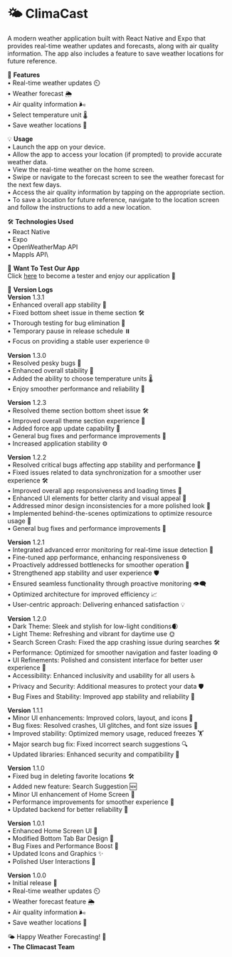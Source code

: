 # 🌤️ ClimaCast

A modern weather application built with React Native and Expo that provides real-time weather updates and forecasts, along with air quality information. The app also includes a feature to save weather locations for future reference.

📱 **Features**\
• Real-time weather updates ⏲️\
• Weather forecast 🌦️\
• Air quality information 🌬️\
• Select temperature unit 🌡️\
• Save weather locations 📍

💡 **Usage**\
• Launch the app on your device.\
• Allow the app to access your location (if prompted) to provide accurate weather data.\
• View the real-time weather on the home screen.\
• Swipe or navigate to the forecast screen to see the weather forecast for the next few days.\
• Access the air quality information by tapping on the appropriate section.\
• To save a location for future reference, navigate to the location screen and follow the instructions to add a new location.

🛠️ **Technologies Used**\
• React Native\
• Expo\
• OpenWeatherMap API\
• Mappls API\

🔧 **Want To Test Our App**\
Click [here](https://appdistribution.firebase.dev/i/f139a5ced9b1a647) to become a tester and enjoy our application 📱

📜 **Version Logs**\
**Version** 1.3.1\
• Enhanced overall app stability 🚀\
• Fixed bottom sheet issue in theme section 🛠️\
• Thorough testing for bug elimination 🧐\
• Temporary pause in release schedule ⏸️\
• Focus on providing a stable user experience 🌐

**Version** 1.3.0\
• Resolved pesky bugs 🐞\
• Enhanced overall stability 🚀\
• Added the ability to choose temperature units 🌡️\
• Enjoy smoother performance and reliability 🌟

**Version** 1.2.3\
• Resolved theme section bottom sheet issue 🛠️\
• Improved overall theme section experience 🌟\
• Added force app update capability 🔄\
• General bug fixes and performance improvements 🚀\
• Increased application stability ⚙️

**Version** 1.2.2\
• Resolved critical bugs affecting app stability and performance 🐛\
• Fixed issues related to data synchronization for a smoother user experience 🛠️\
• Improved overall app responsiveness and loading times 🚀\
• Enhanced UI elements for better clarity and visual appeal 🎨\
• Addressed minor design inconsistencies for a more polished look 🛑\
• Implemented behind-the-scenes optimizations to optimize resource usage 🚧\
• General bug fixes and performance improvements 🐞

**Version** 1.2.1\
• Integrated advanced error monitoring for real-time issue detection 🚀\
• Fine-tuned app performance, enhancing responsiveness ⚙️\
• Proactively addressed bottlenecks for smoother operation 🔄\
• Strengthened app stability and user experience 🛡️\
• Ensured seamless functionality through proactive monitoring 👁️‍🗨️\
• Optimized architecture for improved efficiency 📈\
• User-centric approach: Delivering enhanced satisfaction 💡

**Version** 1.2.0\
• Dark Theme: Sleek and stylish for low-light conditions🌒\
• Light Theme: Refreshing and vibrant for daytime use 🌞\
• Search Screen Crash: Fixed the app crashing issue during searches 🛠️\
• Performance: Optimized for smoother navigation and faster loading ⚙️\
• UI Refinements: Polished and consistent interface for better user experience 🎨\
• Accessibility: Enhanced inclusivity and usability for all users ♿\
• Privacy and Security: Additional measures to protect your data 🛡️\
• Bug Fixes and Stability: Improved app stability and reliability 🐞

**Version** 1.1.1\
• Minor UI enhancements: Improved colors, layout, and icons 🎨\
• Bug fixes: Resolved crashes, UI glitches, and font size issues 🐛\
• Improved stability: Optimized memory usage, reduced freezes 🏋️\
• Major search bug fix: Fixed incorrect search suggestions 🔍\
• Updated libraries: Enhanced security and compatibility 🔄

**Version** 1.1.0\
• Fixed bug in deleting favorite locations 🛠️\
• Added new feature: Search Suggestion 🆕\
• Minor UI enhancement of Home Screen 💫\
• Performance improvements for smoother experience 🚀\
• Updated backend for better reliability 🔄

**Version** 1.0.1\
• Enhanced Home Screen UI 🎉\
• Modified Bottom Tab Bar Design 🎨\
• Bug Fixes and Performance Boost 🚀\
• Updated Icons and Graphics ✨\
• Polished User Interactions 🤝

**Version** 1.0.0\
• Initial release 🚀\
• Real-time weather updates ⏲️\
• Weather forecast feature 🌦️\
• Air quality information 🌬️\
• Save weather locations 📍

🌤️ Happy Weather Forecasting! 🌈\
• **The Climacast Team**
